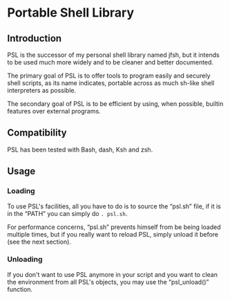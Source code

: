 # Portable Shell Library

## Introduction

PSL is the successor of my personal  shell library named jfsh, but it intends to
be used much more widely and to be cleaner and better documented.

The primary goal of  PSL is to offer tools to program  easily and securely shell
scripts,  as  its  name  indicates,   portable  across  as  much  sh-like  shell
interpreters as possible.

The secondary  goal of PSL is to  be efficient by using,  when possible, builtin
features over external programs.


## Compatibility

PSL has been tested with Bash, dash, Ksh and zsh.


## Usage

### Loading

To use PSL's facilities,  all you have to do is to  source the “psl.sh” file, if
it is in the “PATH” you can simply do `. psl.sh`.

For  performance  concerns,  “psl.sh”  prevents  himself from  be  being  loaded
multiple times,  but if you really want  to reload PSL, simply  unload it before
(see the next section).

### Unloading

If you don't  want to use PSL anymore  in your script and you want  to clean the
environment from all PSL's objects, you may use the “psl_unload()” function.
